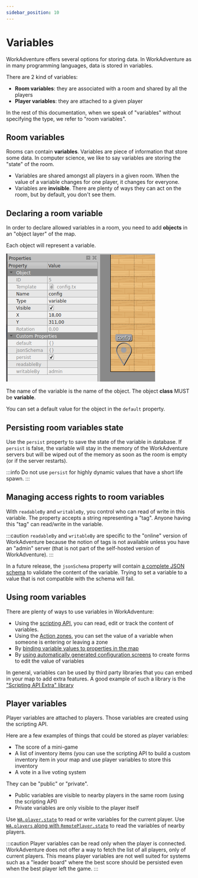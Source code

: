 ```yaml
---
sidebar_position: 10
---
```


# Variables

WorkAdventure offers several options for storing data. In WorkAdventure as in many programming languages, data
is stored in variables.

There are 2 kind of variables:

- **Room variables**: they are associated with a room and shared by all the players
- **Player variables**: they are attached to a given player

In the rest of this documentation, when we speak of "variables" without specifying the type, we refer to "room variables".

## Room variables

Rooms can contain **variables**. Variables are piece of information that store some data. In computer science, we like
to say variables are storing the "state" of the room.

- Variables are shared amongst all players in a given room. When the value of a variable changes for one player, it changes
  for everyone.
- Variables are **invisible**. There are plenty of ways they can act on the room, but by default, you don't see them.

## Declaring a room variable

In order to declare allowed variables in a room, you need to add **objects** in an "object layer" of the map.

Each object will represent a variable.

![Object layer](images/object_variable.png)

The name of the variable is the name of the object.
The object **class** MUST be **variable**.

You can set a default value for the object in the `default` property.

## Persisting room variables state

Use the `persist` property to save the state of the variable in database. If `persist` is false, the variable will stay
in the memory of the WorkAdventure servers but will be wiped out of the memory as soon as the room is empty (or if the
server restarts).

:::info
Do not use `persist` for highly dynamic values that have a short life spawn.
:::

## Managing access rights to room variables

With `readableBy` and `writableBy`, you control who can read of write in this variable. The property accepts a string
representing a "tag". Anyone having this "tag" can read/write in the variable.

:::caution
`readableBy` and `writableBy` are specific to the "online" version of WorkAdventure because the notion of tags
is not available unless you have an "admin" server (that is not part of the self-hosted version of WorkAdventure).
:::

In a future release, the `jsonSchema` property will contain [a complete JSON schema](https://json-schema.org/) to validate the content of the variable.
Trying to set a variable to a value that is not compatible with the schema will fail.

## Using room variables

There are plenty of ways to use variables in WorkAdventure:

- Using the [scripting API](references/api-state.md), you can read, edit or track the content of variables.
- Using the [Action zones](/developer/map-scripting/scripting-api-extra/generic-action-zones), you can set the value of a variable when someone is entering or leaving a zone
- By [binding variable values to properties in the map](/developer/map-scripting/scripting-api-extra/variable-to-property-binding)
- By [using automatically generated configuration screens](/developer/map-scripting/scripting-api-extra/automatic-configuration) to create forms to edit the value of variables

In general, variables can be used by third party libraries that you can embed in your map to add extra features.
A good example of such a library is the ["Scripting API Extra" library](/developer/map-scripting/scripting-api-extra/)

## Player variables

Player variables are attached to players. Those variables are created using the scripting API.

Here are a few examples of things that could be stored as player variables:

- The score of a mini-game
- A list of inventory items (you can use the scripting API to build a custom inventory item in your map and use player
  variables to store this inventory
- A vote in a live voting system

They can be "public" or "private".

- Public variables are visible to nearby players in the same room (using the scripting API)
- Private variables are only visible to the player itself

Use [`WA.player.state`](references/api-player.md#player-specific-variables) to read or write variables for the current player.
Use [`WA.players` along with `RemotePlayer.state`](references/api-players.md#remote-players-variables) to read the variables of nearby players.

:::caution
Player variables can be read only when the player is connected. WorkAdventure does not offer a way to fetch the list
of all players, only of current players. This means player variables are not well suited for systems such as a "leader board" where the best score
should be persisted even when the best player left the game.
:::
